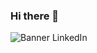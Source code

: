 ### Hi there 👋

![Banner LinkedIn](https://user-images.githubusercontent.com/91930704/146663740-39f8d41a-5ee7-46af-8c10-fd95f221c8ab.gif)
